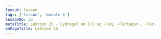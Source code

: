 ```yaml
---
layout: lesson
tags: ['lesson', 'module 4']
lessonNo: 25
metaTitle: Lektion 25 - Lydregel om T/S og +Toq, +Tariaqar-, +Tar-
onPageTitle: Lektion 25
---
```

